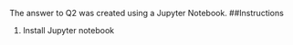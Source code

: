 

The answer to Q2 was created using a Jupyter Notebook.
##Instructions

1. Install Jupyter notebook
